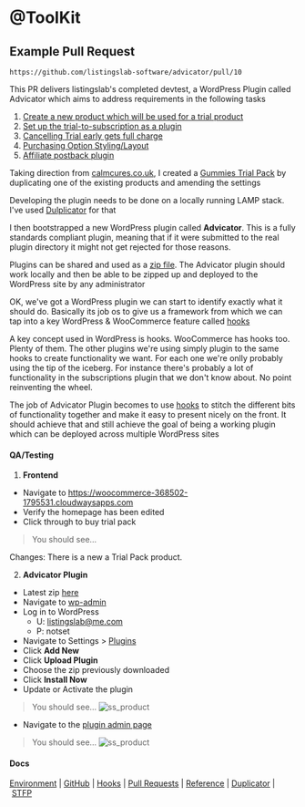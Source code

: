 # @ToolKit

## Example Pull Request

`https://github.com/listingslab-software/advicator/pull/10`

This PR delivers listingslab's completed devtest, a WordPress Plugin called Advicator 
which aims to address requirements in the following tasks

1. [Create a new product which will be used for a trial product](https://github.com/listingslab-software/advicator/issues/2)
2. [Set up the trial-to-subscription as a plugin](https://github.com/listingslab-software/advicator/issues/3)
3. [Cancelling Trial early gets full charge](https://github.com/listingslab-software/advicator/issues/4)
4. [Purchasing Option Styling/Layout](https://github.com/listingslab-software/advicator/issues/5)
5. [Affiliate postback plugin](https://github.com/listingslab-software/advicator/issues/6)

Taking direction from [calmcures.co.uk](https://calmcures.co.uk/product/starter-pack), I created a [Gummies Trial Pack](https://woocommerce-368502-1795531.cloudwaysapps.com/product/gummies-trial/) by duplicating one of the existing products and amending the settings

Developing the plugin needs to be done on a locally running LAMP stack. I've used [Dulplicator](https://snapcreek.com/duplicator/docs/quick-start/) for that

I then bootstrapped a new WordPress plugin called **Advicator**. This is a fully standards compliant plugin, meaning that if it were submitted to the real plugin directory it might not get rejected for those reasons.

Plugins can be shared and used as a [zip file](https://github.com/listingslab-software/advicator/raw/devtests/listingslab/plugins/advicator.zip). The Advicator plugin should work locally and then be able to be zipped up and deployed to the WordPress site by any administrator

OK, we've got a WordPress plugin we can start to identify exactly what it should do. Basically its job os to give us a framework from which we can tap into a key WordPress & WooCommerce feature called [hooks](https://developer.wordpress.org/plugins/hooks)

A key concept used in WordPress is hooks. WooCommerce has hooks too. Plenty of them. The other plugins we're using simply plugin to the same hooks to create functionality we want. For each one we're onlly probably using the tip of the iceberg. For instance there's probably a lot of functionality in the subscriptions plugin that we don't know about. No point reinventing the wheel.

The job of Advicator Plugin becomes to use [hooks](https://github.com/listingslab-software/advicator/blob/devtests/listingslab/plugins/advicator/advicator-woo-hooks.php) to stitch the different bits of functionality together and make it easy to present nicely on the front. It should achieve that and still achieve the goal of being a working plugin which can be deployed across multiple WordPress sites


#### QA/Testing 

1. **Frontend**

- Navigate to https://woocommerce-368502-1795531.cloudwaysapps.com
- Verify the homepage has been edited
- Click through to buy trial pack

> You should see...

Changes: There is a new a Trial Pack product.

2. **Advicator Plugin**

- Latest zip [here](https://github.com/listingslab-software/advicator/raw/develop/listingslab/plugins/advicator.zip)
- Navigate to [wp-admin](https://woocommerce-368502-1795531.cloudwaysapps.com/wp-admin/)
- Log in to WordPress 
	- U: listingslab@me.com
	- P: notset
- Navigate to Settings > [Plugins](https://woocommerce-368502-1795531.cloudwaysapps.com/wp-admin/plugins.php)
- Click **Add New**
- Click **Upload Plugin**
- Choose the zip previously downloaded
- Click **Install Now**
- Update or Activate the plugin

> You should see...
![ss_product](../../media/install-plugin.png?raw=true)

- Navigate to the [plugin admin page](https://woocommerce-368502-1795531.cloudwaysapps.com/wp-admin/admin.php?page=advicator)

> You should see...
![ss_product](../../media/plugin-admin.png?raw=true)

#### Docs 

[Environment](../Environment.md)&nbsp;|&nbsp;[GitHub](../GitHub.md)&nbsp;|&nbsp;[Hooks](../Hooks.md)&nbsp;|&nbsp;[Pull Requests](../Pull_Requests.md)&nbsp;|&nbsp;[Reference](../Reference.md)&nbsp;|&nbsp;[Duplicator](../Duplicator.md)&nbsp;|&nbsp;[STFP](../STFP.md)

